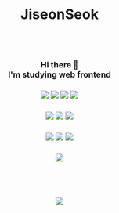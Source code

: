 <h1 align="center">JiseonSeok</h1>
<br/><br/>

<h3 align="center"> 
  Hi there 👋 <br/>
I'm studying web frontend<br/>
           </h3>
<h3 align="center">
<img src="https://img.shields.io/badge/Sass-CC6699?style=for-the-badge&logo=Sass&logoColor=fff"/>
<img src="https://img.shields.io/badge/HTML5-E34F26?style=for-the-badge&logo=HTML5&logoColor=fff"/>
<img src="https://img.shields.io/badge/CSS3-1572B6?style=for-the-badge&logo=CSS3&logoColor=fff"/>
<img src="https://img.shields.io/badge/javascript-F7DF1E?style=for-the-badge&logo=javascript&logoColor=000"/>

</h3>
<h3 align="center">
<img src="https://img.shields.io/badge/React-61DAFB?style=for-the-badge&logo=React&logoColor=000"/>
<img src="https://img.shields.io/badge/Redux-764ABC?style=for-the-badge&logo=Redux&logoColor=fff"/>
<img src="https://img.shields.io/badge/Redux Toolkit-764ABC?style=for-the-badge&logo=Redux&logoColor=fff"/>
</h3>

<h3 align="center">

<img src="https://img.shields.io/badge/Firebase-FFCA28?style=for-the-badge&logo=Firebase&logoColor=000"/>
<img src="https://img.shields.io/badge/AWS-232F3E?style=for-the-badge&logo=amazon aws&logoColor=fff"/>
<img src="https://img.shields.io/badge/axios-1B72BE?style=for-the-badge&logo=axios&logoColor=1B72BE"/>
</h3>

<h3 align="center">
<img src="https://hits.seeyoufarm.com/api/count/incr/badge.svg?url=https%3A%2F%2Fgithub.com%2Fsunysty&count_bg=%2379C83D&title_bg=%23555555&icon=&icon_color=%23E7E7E7&title=hits&edge_flat=false"/>
</h3>

<br/><br/>
<h3 align="center">
<img src="https://github-readme-stats.vercel.app/api?username=sunysty&show_icons=true&theme=radical"/>
</h3>
<br/>

 


<!--
**sunysty/sunysty** is a ✨ _special_ ✨ repository because its `README.md` (this file) appears on your GitHub profile.

Here are some ideas to get you started:

- 🔭 I’m currently working on ...
- 🌱 I’m currently learning ...
- 👯 I’m looking to collaborate on ...
- 🤔 I’m looking for help with ...
- 💬 Ask me about ...
- 📫 How to reach me: ...
- 😄 Pronouns: ...
- ⚡ Fun fact: ...
-->
